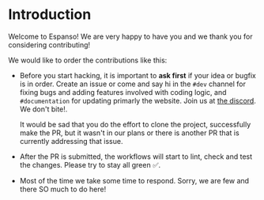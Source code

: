 # Introduction

Welcome to Espanso!
We are very happy to have you and we thank you for considering contributing!

We would like to order the contributions like this:

- Before you start hacking, it is important to **ask first** if your idea or bugfix is in order.
  Create an issue or come and say hi in the `#dev` channel for fixing bugs and adding features involved with coding logic, and `#documentation` for updating primarly the website. Join us at [the discord][`espanso` discord].
  We don't bite!.

  It would be sad that you do the effort to clone the project, successfully make the PR, but it wasn't in our plans or there is another PR that is currently addressing that issue.

- After the PR is submitted, the workflows will start to lint, check and test the changes. Please try to stay all green ✅.
- Most of the time we take some time to respond. Sorry, we are few and there SO much to do here!


[`espanso` discord]: https://discord.gg/4QARseMS6k
